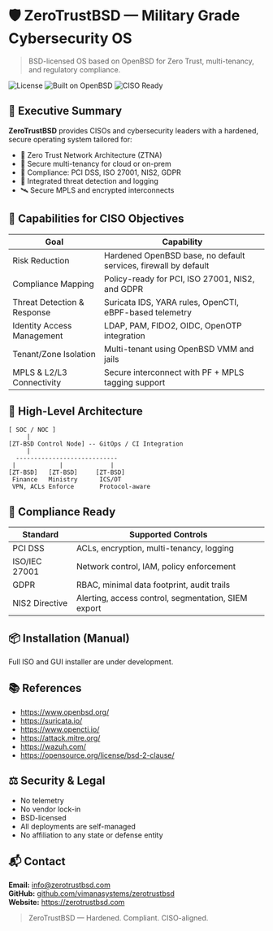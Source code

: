 # 🛡️ ZeroTrustBSD — Military Grade Cybersecurity OS

> BSD-licensed OS based on OpenBSD for Zero Trust, multi-tenancy, and regulatory compliance.

![License](https://img.shields.io/badge/license-BSD--2--Clause-blue)
![Built on OpenBSD](https://img.shields.io/badge/built%20on-OpenBSD-lightgrey)
![CISO Ready](https://img.shields.io/badge/for-CISOs%20%7C%20NGFW%20%7C%20MPLS-green)

## 🎯 Executive Summary

**ZeroTrustBSD** provides CISOs and cybersecurity leaders with a hardened, secure operating system tailored for:

- 🔐 Zero Trust Network Architecture (ZTNA)
- 🧱 Secure multi-tenancy for cloud or on-prem
- 📜 Compliance: PCI DSS, ISO 27001, NIS2, GDPR
- 🧠 Integrated threat detection and logging
- 🛰️ Secure MPLS and encrypted interconnects

## 🔑 Capabilities for CISO Objectives

| Goal                         | Capability                                                    |
|------------------------------|---------------------------------------------------------------|
| Risk Reduction               | Hardened OpenBSD base, no default services, firewall by default |
| Compliance Mapping           | Policy-ready for PCI, ISO 27001, NIS2, and GDPR                |
| Threat Detection & Response  | Suricata IDS, YARA rules, OpenCTI, eBPF-based telemetry        |
| Identity Access Management   | LDAP, PAM, FIDO2, OIDC, OpenOTP integration                   |
| Tenant/Zone Isolation        | Multi-tenant using OpenBSD VMM and jails                      |
| MPLS & L2/L3 Connectivity    | Secure interconnect with PF + MPLS tagging support            |

## 🧩 High-Level Architecture

```
[ SOC / NOC ]
     |
[ZT-BSD Control Node] -- GitOps / CI Integration
     |
  ----------------------------
 |            |             |
[ZT-BSD]   [ZT-BSD]     [ZT-BSD]
 Finance   Ministry      ICS/OT
 VPN, ACLs Enforce       Protocol-aware
```
## 📜 Compliance Ready

| Standard       | Supported Controls                                    |
|----------------|--------------------------------------------------------|
| PCI DSS        | ACLs, encryption, multi-tenancy, logging               |
| ISO/IEC 27001  | Network control, IAM, policy enforcement               |
| GDPR           | RBAC, minimal data footprint, audit trails            |
| NIS2 Directive | Alerting, access control, segmentation, SIEM export   |

## 📦 Installation (Manual)

Full ISO and GUI installer are under development.

## 📚 References

- https://www.openbsd.org/
- https://suricata.io/
- https://www.opencti.io/
- https://attack.mitre.org/
- https://wazuh.com/
- https://opensource.org/license/bsd-2-clause/

## ⚖️ Security & Legal

- No telemetry
- No vendor lock-in
- BSD-licensed
- All deployments are self-managed
- No affiliation to any state or defense entity

## 📬 Contact

**Email:** info@zerotrustbsd.com  
**GitHub:** [github.com/vimanasystems/zerotrustbsd](https://github.com/vimanasystems/zerotrustbsd)  
**Website:** https://zerotrustbsd.com

> ZeroTrustBSD — Hardened. Compliant. CISO-aligned.
